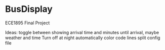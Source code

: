 # BusDisplay
ECE1895 Final Project

Ideas:
toggle between showing arrival time and minutes until arrival, maybe weather and time
Turn off at night automatically
color code lines
split config file
